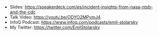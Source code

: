 - Slides: https://speakerdeck.com/es/incident-insights-from-nasa-ntsb-and-the-cdc
- Talk Video: https://youtu.be/ODYO2MPymJ4
- InfoQ Podcast: https://www.infoq.com/podcasts/emil-stolarsky
- My Twitter: https://twitter.com/EmilStolarsky
